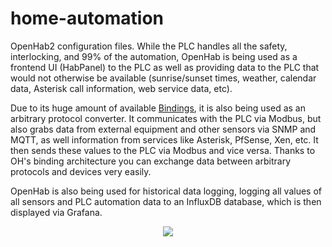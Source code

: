 # home-automation
OpenHab2 configuration files. While the PLC handles all the safety, interlocking, and 99% of the automation, OpenHab is being used as a frontend UI (HabPanel) to the PLC as well as providing data to the PLC that would not otherwise be available (sunrise/sunset times, weather, calendar data, Asterisk call information, web service data, etc).

Due to its huge amount of available [Bindings](http://docs.openhab.org/addons/bindings.html), it is also being used as an arbitrary protocol converter. It communicates with the PLC via Modbus, but also grabs data from external equipment and other sensors via SNMP and MQTT, as well information from services like Asterisk, PfSense, Xen, etc. It then sends these values to the PLC via Modbus and vice versa. Thanks to OH's binding architecture you can exchange data between arbitrary protocols and devices very easily.

OpenHab is also being used for historical data logging, logging all values of all sensors and PLC automation data to an InfluxDB database, which is then displayed via Grafana. 

<p align="center">
  <img src="http://i.imgur.com/Motqw7s.png">
</p>

